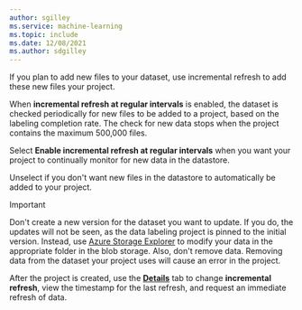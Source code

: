 ```yaml
---
author: sgilley
ms.service: machine-learning
ms.topic: include
ms.date: 12/08/2021
ms.author: sdgilley
---
```


If you plan to add new files to your dataset, use incremental refresh to add these new files your project.   

When **incremental refresh at regular intervals** is enabled, the dataset is checked periodically for new files to be added to a project, based on the labeling completion rate.   The check for new data stops when the project contains the maximum 500,000 files.

Select **Enable incremental refresh at regular intervals** when you want your project to continually monitor for new data in the datastore. 

Unselect if you don't want new files in the datastore to automatically be added to your project.

> [!IMPORTANT]
> Don't create a new version for the dataset you want to update.  If you do, the updates will not be seen, as the data labeling project is pinned to the initial version.  Instead, use [Azure Storage Explorer](https://azure.microsoft.com/features/storage-explorer/) to modify your data in the appropriate folder in the blob storage. 
> Also, don't remove data. Removing data from the dataset your project uses will cause an error in the project. 

After the project is created, use the [**Details**](#details-tab) tab to change **incremental refresh**, view the timestamp for the last refresh, and request an immediate refresh of data.